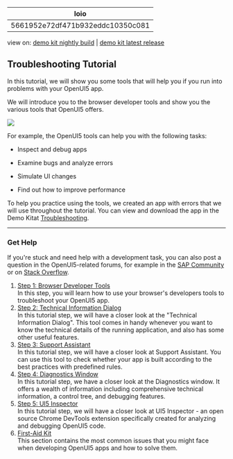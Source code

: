 <!-- loio5661952e72df471b932eddc10350c081 -->

| loio |
| -----|
| 5661952e72df471b932eddc10350c081 |

<div id="loio">

view on: [demo kit nightly build](https://sdk.openui5.org/nightly/#/topic/5661952e72df471b932eddc10350c081) | [demo kit latest release](https://sdk.openui5.org/topic/5661952e72df471b932eddc10350c081)</div>

## Troubleshooting Tutorial

In this tutorial, we will show you some tools that will help you if you run into problems with your OpenUI5 app.

We will introduce you to the browser developer tools and show you the various tools that OpenUI5 offers.

![](images/loio58e6ffb98c27400fa004303049244c38_LowRes.png)

For example, the OpenUI5 tools can help you with the following tasks:

-   Inspect and debug apps

-   Examine bugs and analyze errors

-   Simulate UI changes

-   Find out how to improve performance


To help you practice using the tools, we created an app with errors that we will use throughout the tutorial. You can view and download the app in the Demo Kitat [Troubleshooting](https://sdk.openui5.org/entity/sap.ui.core.tutorial.troubleshooting/sample/sap.ui.core.tutorial.troubleshooting.01).

***

<a name="loio5661952e72df471b932eddc10350c081__section_Troubleshooting_Get_Help"/>

### Get Help

If you're stuck and need help with a development task, you can also post a question in the OpenUI5-related forums, for example in the [SAP Community](https://community.sap.com/t5/c-khhcw49343/SAPUI5/pd-p/500983881501772639608291559920477) or on [Stack Overflow](https://stackoverflow.com/tags/sapui5/info).

1.  [Step 1: Browser Developer Tools](Step_1_Browser_Developer_Tools_eadd60a.md "In this step, you will learn how to use your browser's developers tools to
		troubleshoot your OpenUI5 app. ")  
In this step, you will learn how to use your browser's developers tools to troubleshoot your OpenUI5 app.
2.  [Step 2: Technical Information Dialog](Step_2_Technical_Information_Dialog_63c97ef.md "In this tutorial step, we will have a closer look at the &quot;Technical Information
		Dialog&quot;.
		This tool comes in handy whenever you want to know the technical details of the running
		application, and also has some other useful features.")  
In this tutorial step, we will have a closer look at the "Technical Information Dialog". This tool comes in handy whenever you want to know the technical details of the running application, and also has some other useful features.
3.  [Step 3: Support Assistant](Step_3_Support_Assistant_35f08e1.md "In this tutorial step, we will have a closer look at Support Assistant. You can use
		this tool to check whether your app is built according to the best practices with predefined
		rules.")  
In this tutorial step, we will have a closer look at Support Assistant. You can use this tool to check whether your app is built according to the best practices with predefined rules.
4.  [Step 4: Diagnostics Window](Step_4_Diagnostics_Window_04b75ea.md "In this tutorial step, we have a closer look at the Diagnostics window. It offers a
		wealth of information including comprehensive technical information, a control tree, and
		debugging features.")  
In this tutorial step, we have a closer look at the Diagnostics window. It offers a wealth of information including comprehensive technical information, a control tree, and debugging features.
5.  [Step 5: UI5 Inspector](Step_5_UI5_Inspector_76e789e.md "In this tutorial step, we will have a closer look at UI5 Inspector - an open source
		Chrome DevTools extension specifically created for analyzing and debugging OpenUI5 code.")  
In this tutorial step, we will have a closer look at UI5 Inspector - an open source Chrome DevTools extension specifically created for analyzing and debugging OpenUI5 code.
6.  [First-Aid Kit](First_Aid_Kit_38859a8.md "This section contains the most common issues that you might face when developing OpenUI5 apps and how to solve
		them.")  
This section contains the most common issues that you might face when developing OpenUI5 apps and how to solve them.

